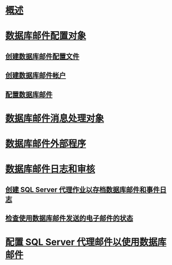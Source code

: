 # [概述](database-mail.md)  
# [数据库邮件配置对象](database-mail-configuration-objects.md)  
## [创建数据库邮件配置文件](create-a-database-mail-profile.md)  
## [创建数据库邮件帐户](create-a-database-mail-account.md)  
## [配置数据库邮件](configure-database-mail.md)  
# [数据库邮件消息处理对象](database-mail-messaging-objects.md)  
# [数据库邮件外部程序](database-mail-external-program.md)  
# [数据库邮件日志和审核](database-mail-log-and-audits.md)  
## [创建 SQL Server 代理作业以存档数据库邮件和事件日志](create-a-sql-server-agent-job-to-archive-database-mail-messages-and-event-logs.md)  
## [检查使用数据库邮件发送的电子邮件的状态](check-the-status-of-e-mail-messages-sent-with-database-mail.md)  
# [配置 SQL Server 代理邮件以使用数据库邮件](configure-sql-server-agent-mail-to-use-database-mail.md)  
